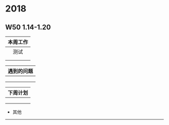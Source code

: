 # 2018
## W50 1.14-1.20
| 本周工作 | 
| :-: | 
| 测试|  
|    |  
|   |  

| 遇到的问题 | 
| :-: | 
|   |  
|   | 
|   |  

| 下周计划 | 
| :-: | 
| |  
| |  
|  |  

* 其他
-------------------------------------------------------------